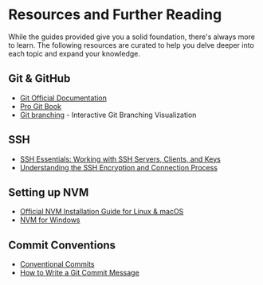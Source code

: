 # Resources and Further Reading
While the guides provided give you a solid foundation, there's always more to learn. The following resources are curated to help you delve deeper into each topic and expand your knowledge.

## Git & GitHub
* [Git Official Documentation](https://git-scm.com/doc)
* [Pro Git Book](https://git-scm.com/book/en/v2)
* [Git branching](https://learngitbranching.js.org/) - Interactive Git Branching Visualization

## SSH
* [SSH Essentials: Working with SSH Servers, Clients, and Keys](https://www.digitalocean.com/community/tutorials/ssh-essentials-working-with-ssh-servers-clients-and-keys)
* [Understanding the SSH Encryption and Connection Process](https://www.digitalocean.com/community/tutorials/understanding-the-ssh-encryption-and-connection-process)

## Setting up NVM
* [Official NVM Installation Guide for Linux & macOS](https://github.com/nvm-sh/nvm#installing-and-updating)
* [NVM for Windows](https://github.com/coreybutler/nvm-windows)

## Commit Conventions
* [Conventional Commits](https://www.conventionalcommits.org/en/v1.0.0/)
* [How to Write a Git Commit Message](https://cbea.ms/git-commit/)
